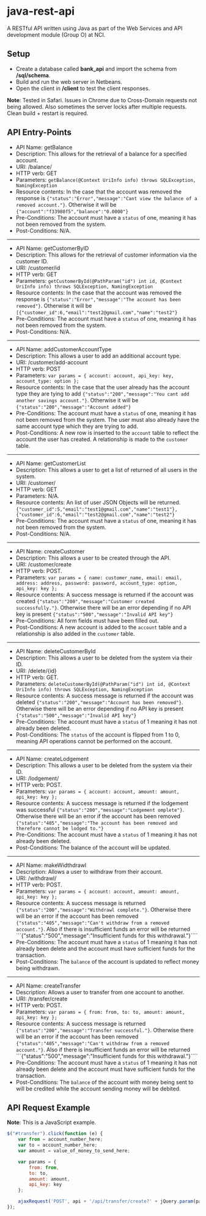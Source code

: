 # java-rest-api
A RESTful API written using Java as part of the Web Services and API development module (Group O) at NCI.

## Setup

- Create a database called **bank_api** and import the schema from **/sql/schema**.
- Build and run the web server in Netbeans.
- Open the client in **/client** to test the client responses.

**Note**: Tested in Safari. Issues in Chrome due to Cross-Domain requests not being allowed. Also sometimes the server locks after multiple requests. Clean build + restart is required.

## API Entry-Points

- API Name: getBalance
- Description: This allows for the retrieval of a balance for a specified account.
- URI: /balance/
- HTTP verb: GET
- Parameters: ```getBalance(@Context UriInfo info) throws SQLException, NamingException```
- Resource contents: In the case that the account was removed the response is ```{"status":"Error","message":"Cant view the balance of a removed account."}```. Otherwise it will be ```{"account":"f33980f5","balance":"0.0000"}```
- Pre-Conditions: The account must have a ```status``` of one, meaning it has not been removed from the system.
- Post-Conditions: N/A.

---

- API Name: getCustomerByID
- Description: This allows for the retrieval of customer information via the customer ID.
- URI: /customer/id
- HTTP verb: GET
- Parameters: ```getCustomerById(@PathParam("id") int id, @Context UriInfo info) throws SQLException, NamingException```
- Resource contents: In the case that the account was removed the response is ```{"status":"Error","message":"The account has been removed"}```. Otherwise it will be ```[{"customer_id":6,"email":"test2@gmail.com","name":"test2"}```
- Pre-Conditions: The account must have a ```status``` of one, meaning it has not been removed from the system.
- Post-Conditions: N/A.

---

- API Name: addCustomerAccountType
- Description: This allows a user to add an additional account type.
- URI: /customer/add-account
- HTTP verb: POST
- Parameters: ```var params = { account: account, api_key: key, account_type: option };```
- Resource contents: In the case that the user already has the account type they are tying to add ```{"status":"200","message":"You cant add another savings account."}```. Otherwise it will be ```{"status":"200","message":"Account added"}```
- Pre-Conditions: The account must have a ```status``` of one, meaning it has not been removed from the system. The user must also already have the same account type which they are trying to add.
- Post-Conditions: A new row is inserted to the ```account``` table to reflect the account the user has created. A relationship is made to the ```customer``` table.

---

- API Name: getCustomerList
- Description: This allows a user to get a list of returned of all users in the system.
- URI: /customer/
- HTTP verb: GET
- Parameters: N/A.
- Resource contents: An list of user JSON Objects will be returned. ```{"customer_id":5,"email":"test1@gmail.com","name":"test1"},{"customer_id":6,"email":"test2@gmail.com","name":"test2"}```
- Pre-Conditions: The account must have a ```status``` of one, meaning it has not been removed from the system.
- Post-Conditions: N/A.

---

- API Name: createCustomer
- Description: This allows a user to be created through the API.
- URI: /customer/create
- HTTP verb: POST.
- Parameters: ```var params = { name: customer_name, email: email, address: address, password: password, account_type: option, api_key: key };```
- Resource contents: A success message is returned if the account was created ```{"status":"200","message":"Customer created successfully."}```. Otherwise there will be an error depending if no API key is present ```{"status":"500","message":"Invalid API key"}```
- Pre-Conditions: All form fields must have been filled out.
- Post-Conditions: A new account is added to the ```account``` table and a relationship is also added in the ```customer``` table.

---

- API Name: deleteCustomerById
- Description: This allows a user to be deleted from the system via their ID.
- URI: /delete/{id}
- HTTP verb: GET.
- Parameters: ```deleteCustomerById(@PathParam("id") int id, @Context UriInfo info) throws SQLException, NamingException```
- Resource contents: A success message is returned if the account was deleted ```{"status":"200","message":"Account has been removed"}```. Otherwise there will be an error depending if no API key is present ```{"status":"500","message":"Invalid API key"}```
- Pre-Conditions: The account must have a ```status``` of 1 meaning it has not already been deleted.
- Post-Conditions: The ```status``` of the account is flipped from 1 to 0, meaning API operations cannot be performed on the account.

---

- API Name: createLodgement
- Description: This allows a user to be deleted from the system via their ID.
- URI: /lodgement/
- HTTP verb: POST.
- Parameters: ```var params = { account: account, amount: amount, api_key: key };```
- Resource contents: A success message is returned if the lodgement was successful ```{"status":"200","message":"Lodgement omplete"}```. Otherwise there will be an error if the account has been removed ```{"status":"405","message":"The account has been removed and therefore cannot be lodged to."}```
- Pre-Conditions: The account must have a ```status``` of 1 meaning it has not already been deleted.
- Post-Conditions: The balance of the account will be updated.

---

- API Name: makeWidthdrawl
- Description: Allows a user to withdraw from their account.
- URI: /withdrawl/
- HTTP verb: POST.
- Parameters: ```var params = { account: account, amount: amount, api_key: key };```
- Resource contents: A success message is returned ```{"status":"200","message":"Withdrawl complete."}```. Otherwise there will be an error if the account has been removed ```{"status":"405","message":"Can't withdraw from a removed account."}```. Also if there is insufficient funds an error will be returned ```{"status":"500","message":"Insufficient funds for this withdrawal."}````
- Pre-Conditions: The account must have a ```status``` of 1 meaning it has not already been delete and the account must have sufficient funds for the transaction.
- Post-Conditions: The ```balance``` of the account is updated to reflect money being withdrawn.

---

- API Name: createTransfer
- Description: Allows a user to transfer from one account to another.
- URI: /transfer/create
- HTTP verb: POST.
- Parameters: ```var params = { from: from, to: to, amount: amount, api_key: key };```
- Resource contents: A success message is returned ```{"status":"200","message":"Transfer successful."}```. Otherwise there will be an error if the account has been removed ```{"status":"405","message":"Can't withdraw from a removed account."}```. Also if there is insufficient funds an error will be returned ```{"status":"500","message":"Insufficient funds for this withdrawal."}````
- Pre-Conditions: The account must have a ```status``` of 1 meaning it has not already been delete and the account must have sufficient funds for the transaction.
- Post-Conditions: The ```balance``` of the account with money being sent to will be credited while the account sending money will be debited.

## API Request Example

**Note**: This is a JavaScript example.

```javascript
$("#transfer").click(function (e) {
    var from = account_number_here;
    var to = account_number_here;
    var amount = value_of_money_to_send_here;

    var params = {
        from: from,
        to: to,
        amount: amount,
        api_key: key
    };

    ajaxRequest('POST', api + '/api/transfer/create?' + jQuery.param(params));
});
```

